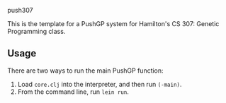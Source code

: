 push307

This is the template for a PushGP system for Hamilton's CS 307: Genetic Programming class.

## Usage

There are two ways to run the main PushGP function:

1. Load `core.clj` into the interpreter, and then run `(-main)`.
2. From the command line, run `lein run`.

